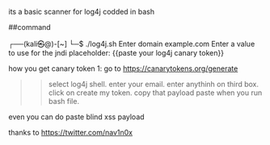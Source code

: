 its  a basic scanner for log4j 
codded in bash

##command

┌──(kali㉿@)-[~]
└─$ ./log4j.sh
Enter domain example.com
Enter a value to use for the jndi placeholder: {{paste your log4j canary token}}

how you get canary token 
1: go to https://canarytokens.org/generate 
>> select log4j shell. 
>> enter your email.
>> enter anythinh on third  box. 
>> click on create my token. 
>> copy that payload paste when you run bash file.

even you can do paste blind xss payload 




thanks to https://twitter.com/nav1n0x
